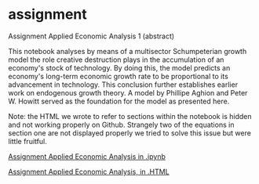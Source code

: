 # assignment

Assignment Applied Economic Analysis 1 (abstract)


This notebook analyses by means of a multisector Schumpeterian growth model the role creative destruction plays in the accumulation of an economy's stock of technology. By doing this, the model predicts an economy's long-term economic growth rate to be proportional to its advancement in technology. This conclusion further establishes earlier work on endogenous growth theory. A model by Phillipe Aghion and Peter W. Howitt served as the foundation for the model as presented here. 


Note: the HTML we wrote to refer to sections within the notebook is hidden and not working properly on Github. Strangely two of the equations in section one are not displayed properly we tried to solve this issue but were little fruitful. 

[Assignment Applied Economic Analysis in .ipynb](https://github.com/Jacobs007/assignment/blob/master/Applied%20Economic%20Analysis%201%20Assignment%20Schumpeterian%20Model(1).ipynb)


[Assignment Applied Economic Analysis, in .HTML](https://github.com/Jacobs007/assignment/blob/master/Applied%20Economic%20Analysis%201%20Assignment%20Schumpeterian%20Model(1).html)
